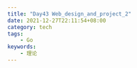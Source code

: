 ```yaml
---
title: "Day43 Web_design_and_project_2"
date: 2021-12-27T22:11:54+08:00
category: tech
tags:
    - Go
keywords:
    - 理论
---
```

